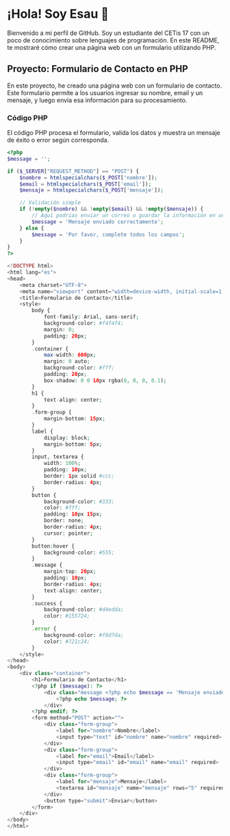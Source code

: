 # ¡Hola! Soy Esau 👋

Bienvenido a mi perfil de GitHub. Soy un estudiante del CETis 17 con un poco de conocimiento sobre lenguajes de programación. En este README, te mostraré cómo crear una página web con un formulario utilizando PHP.

## Proyecto: Formulario de Contacto en PHP

En este proyecto, he creado una página web con un formulario de contacto. Este formulario permite a los usuarios ingresar su nombre, email y un mensaje, y luego envía esa información para su procesamiento.

### Código PHP

El código PHP procesa el formulario, valida los datos y muestra un mensaje de éxito o error según corresponda.

```php
<?php
$message = '';

if ($_SERVER["REQUEST_METHOD"] == "POST") {
    $nombre = htmlspecialchars($_POST['nombre']);
    $email = htmlspecialchars($_POST['email']);
    $mensaje = htmlspecialchars($_POST['mensaje']);

    // Validación simple
    if (!empty($nombre) && !empty($email) && !empty($mensaje)) {
        // Aquí podrías enviar un correo o guardar la información en una base de datos
        $message = 'Mensaje enviado correctamente';
    } else {
        $message = 'Por favor, complete todos los campos';
    }
}
?>

<!DOCTYPE html>
<html lang="es">
<head>
    <meta charset="UTF-8">
    <meta name="viewport" content="width=device-width, initial-scale=1.0">
    <title>Formulario de Contacto</title>
    <style>
        body {
            font-family: Arial, sans-serif;
            background-color: #f4f4f4;
            margin: 0;
            padding: 20px;
        }
        .container {
            max-width: 600px;
            margin: 0 auto;
            background-color: #fff;
            padding: 20px;
            box-shadow: 0 0 10px rgba(0, 0, 0, 0.1);
        }
        h1 {
            text-align: center;
        }
        .form-group {
            margin-bottom: 15px;
        }
        label {
            display: block;
            margin-bottom: 5px;
        }
        input, textarea {
            width: 100%;
            padding: 10px;
            border: 1px solid #ccc;
            border-radius: 4px;
        }
        button {
            background-color: #333;
            color: #fff;
            padding: 10px 15px;
            border: none;
            border-radius: 4px;
            cursor: pointer;
        }
        button:hover {
            background-color: #555;
        }
        .message {
            margin-top: 20px;
            padding: 10px;
            border-radius: 4px;
            text-align: center;
        }
        .success {
            background-color: #d4edda;
            color: #155724;
        }
        .error {
            background-color: #f8d7da;
            color: #721c24;
        }
    </style>
</head>
<body>
    <div class="container">
        <h1>Formulario de Contacto</h1>
        <?php if ($message): ?>
            <div class="message <?php echo $message == 'Mensaje enviado correctamente' ? 'success' : 'error'; ?>">
                <?php echo $message; ?>
            </div>
        <?php endif; ?>
        <form method="POST" action="">
            <div class="form-group">
                <label for="nombre">Nombre</label>
                <input type="text" id="nombre" name="nombre" required>
            </div>
            <div class="form-group">
                <label for="email">Email</label>
                <input type="email" id="email" name="email" required>
            </div>
            <div class="form-group">
                <label for="mensaje">Mensaje</label>
                <textarea id="mensaje" name="mensaje" rows="5" required></textarea>
            </div>
            <button type="submit">Enviar</button>
        </form>
    </div>
</body>
</html>
